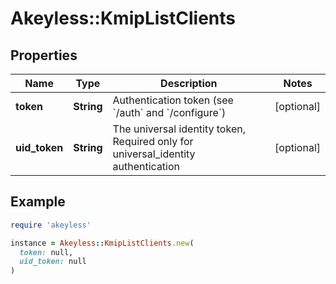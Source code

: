 # Akeyless::KmipListClients

## Properties

| Name | Type | Description | Notes |
| ---- | ---- | ----------- | ----- |
| **token** | **String** | Authentication token (see &#x60;/auth&#x60; and &#x60;/configure&#x60;) | [optional] |
| **uid_token** | **String** | The universal identity token, Required only for universal_identity authentication | [optional] |

## Example

```ruby
require 'akeyless'

instance = Akeyless::KmipListClients.new(
  token: null,
  uid_token: null
)
```

